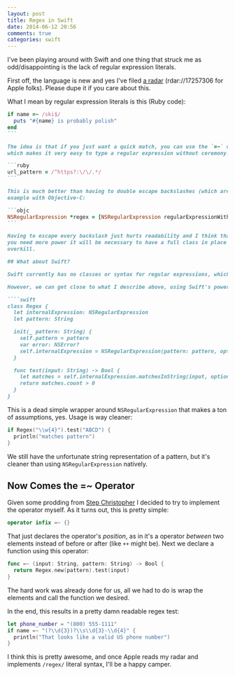 ```yaml
---
layout: post
title: Regex in Swift
date: 2014-06-12 20:56
comments: true
categories: swift
---
```


I've been playing around with Swift and one thing that struck me as odd/disappointing is the lack of regular expression literals.

First off, the language is new and yes I've filed [a radar](http://openradar.appspot.com/17257306) (rdar://17257306 for Apple folks). Please dupe it if you care about this.

What I mean by regular expression literals is this (Ruby code):

````ruby
if name =~ /ski$/
  puts "#{name} is probably polish"
end
```

The idea is that if you just want a quick match, you can use the `=~` operator to just return the regex match given the following pattern.  The other aspect that is friendly is the `/pattern/` syntax
which makes it very easy to type a regular expression without ceremony.  You don't have to escape anything except a literal forward slash, like this:

```ruby
url_pattern = /^https?:\/\/.*/
```

This is much better than having to double escape backslashes (which are very common in regular expressions). When you have to create regular expressions using strings it gets ugly quickly. Here's an
example with Objective-C:

```objc
NSRegularExpression *regex = [NSRegularExpression regularExpressionWithPattern:@"\\s+\\w{4,10}\\s\\d+" options:0 error:nil];
```

Having to escape every backslash just hurts readability and I think that's reason enough to justify a literal syntax.  The other unfortunate part is the unecesary class creation. Surely when
you need more power it will be necessary to have a full class in place to support advanced needs.  But for common tasks (which are incredibly common in scripting languages) it seems
overkill.

## What about Swift?

Swift currently has no classes or syntax for regular expressions, which leaves you to use `NSRegularExpression` like I show above.

However, we can get close to what I describe above, using Swift's powerful operator support.  Consider a simple regular expression class like this:

````swift
class Regex {
  let internalExpression: NSRegularExpression
  let pattern: String

  init(_ pattern: String) {
    self.pattern = pattern
    var error: NSError?
    self.internalExpression = NSRegularExpression(pattern: pattern, options: .CaseInsensitive, error: &error)
  }

  func test(input: String) -> Bool {
    let matches = self.internalExpression.matchesInString(input, options: nil, range:NSMakeRange(0, countElements(input)))
    return matches.count > 0
  }
}
````

This is a dead simple wrapper around `NSRegularExpression` that makes a ton of assumptions, yes. Usage is way cleaner:

```swift
if Regex("\\w{4}").test("ABCD") {
  println("matches pattern")
}
```

We still have the unfortunate string representation of a pattern, but it's cleaner than using `NSRegularExpression` natively.

## Now Comes the =~ Operator

Given some prodding from [Step Christopher](https://twitter.com/RandomStep/status/476784959232163840) I decided to try to implement the operator myself. As it turns out, this is pretty simple:

````swift
operator infix =~ {}
````

That just declares the operator's *position*, as in it's a operator *between* two elements instead of before or after (like `++` might be). Next we declare a function using this operator:

````swift
func =~ (input: String, pattern: String) -> Bool {
  return Regex.new(pattern).test(input)
}
````

The hard work was already done for us, all we had to do is wrap the elements and call the function we desired.

In the end, this results in a pretty damn readable regex test:

````swift
let phone_number = "(800) 555-1111"
if name =~ "(?\\d{3})?\\s\\d{3}-\\d{4}" {
  println("That looks like a valid US phone number")
}
````

I think this is pretty awesome, and once Apple reads my radar and implements `/regex/` literal syntax, I'll be a happy camper.
